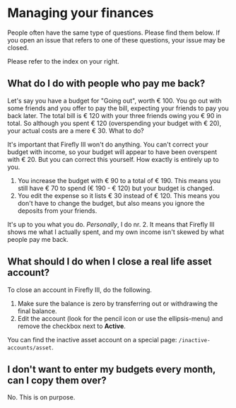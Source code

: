 # Managing your finances

People often have the same type of questions. Please find them below. If you open an issue that refers to one of these questions, your issue may be closed.

Please refer to the index on your right.

## What do I do with people who pay me back?

Let's say you have a budget for "Going out", worth € 100. You go out with some friends and you offer to pay the bill, expecting your friends to pay you back later. The total bill is € 120 with your three friends owing you € 90 in total. So although you spent € 120 \(overspending your budget with € 20\), your actual costs are a mere € 30. What to do?

It's important that Firefly III won't do anything. You can't correct your budget with income, so your budget will appear to have been overspent with € 20. But you can correct this yourself. How exactly is entirely up to you.

1. You increase the budget with € 90 to a total of € 190. This means you still have € 70 to spend \(€ 190 - € 120\) but your budget is changed.
2. You edit the expense so it lists € 30 instead of € 120. This means you don't have to change the budget, but also means you ignore the deposits from your friends.

It's up to you what you do. _Personally_, I do nr. 2. It means that Firefly III shows me what I actually spent, and my own income isn't skewed by what people pay me back.

## What should I do when I close a real life asset account?

To close an account in Firefly III, do the following.

1. Make sure the balance is zero by transferring out or withdrawing the final balance.
2. Edit the account \(look for the pencil icon or use the ellipsis-menu\) and remove the checkbox next to **Active**.

You can find the inactive asset account on a special page: `/inactive-accounts/asset`.

## I don't want to enter my budgets every month, can I copy them over?

No. This is on purpose.

